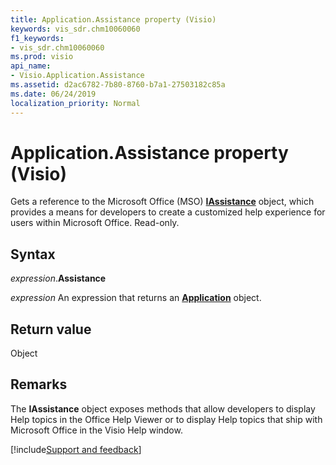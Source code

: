 ```yaml
---
title: Application.Assistance property (Visio)
keywords: vis_sdr.chm10060060
f1_keywords:
- vis_sdr.chm10060060
ms.prod: visio
api_name:
- Visio.Application.Assistance
ms.assetid: d2ac6782-7b80-8760-b7a1-27503182c85a
ms.date: 06/24/2019
localization_priority: Normal
---
```



# Application.Assistance property (Visio)

Gets a reference to the Microsoft Office (MSO) **[IAssistance](office.iassistance.md)** object, which provides a means for developers to create a customized help experience for users within Microsoft Office. Read-only.


## Syntax

_expression_.**Assistance**

_expression_ An expression that returns an **[Application](Visio.Application.md)** object.


## Return value

Object


## Remarks

The **IAssistance** object exposes methods that allow developers to display Help topics in the Office Help Viewer or to display Help topics that ship with Microsoft Office in the Visio Help window.

[!include[Support and feedback](~/includes/feedback-boilerplate.md)]